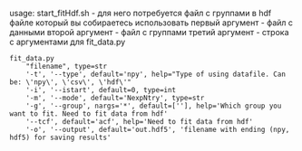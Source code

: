 usage:
    start_fitHdf.sh - для него потребуется файл с группами в hdf файле который вы собираетесь использовать
        первый аргумент - файл с данными
        второй аргумент - файл с группами
        третий аргумент - строка с аргументами для fit_data.py 


    fit_data.py
        "filename", type=str
        '-t', '--type', default='npy', help="Type of using datafile. Can be: \'npy\', \'csv\', \'hdf\'"
        '-i', '--istart', default=0, type=int
        '-m', '--mode', default='NexpNtry', type=str
        '-g', '--group', nargs='*', default=[''], help='Which group you want to fit. Need to fit data from hdf'
        '--tcf', default='acf', help='Need to fit data from hdf'
        '-o', '--output', default='out.hdf5', 'filename with ending (npy, hdf5) for saving results'
